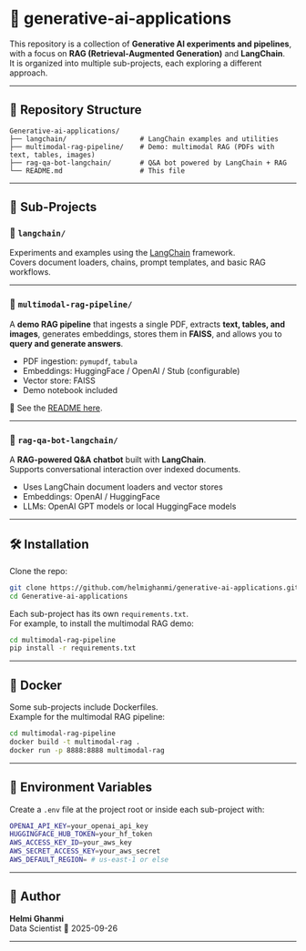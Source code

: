 # 🤖 generative-ai-applications

This repository is a collection of **Generative AI experiments and pipelines**, with a focus on **RAG (Retrieval-Augmented Generation)** and **LangChain**.  
It is organized into multiple sub-projects, each exploring a different approach.

---

## 📂 Repository Structure

```
Generative-ai-applications/
├── langchain/                  # LangChain examples and utilities
├── multimodal-rag-pipeline/    # Demo: multimodal RAG (PDFs with text, tables, images)
├── rag-qa-bot-langchain/       # Q&A bot powered by LangChain + RAG
└── README.md                   # This file
```

---

## 🚀 Sub-Projects

### 🔹 `langchain/`
Experiments and examples using the [LangChain](https://www.langchain.com/) framework.  
Covers document loaders, chains, prompt templates, and basic RAG workflows.

---

### 🔹 `multimodal-rag-pipeline/`
A **demo RAG pipeline** that ingests a single PDF, extracts **text, tables, and images**, generates embeddings, stores them in **FAISS**, and allows you to **query and generate answers**.  

- PDF ingestion: `pymupdf`, `tabula`  
- Embeddings: HuggingFace / OpenAI / Stub (configurable)  
- Vector store: FAISS  
- Demo notebook included  

📖 See the [README here](multimodal-rag-pipeline/README.md).

---

### 🔹 `rag-qa-bot-langchain/`
A **RAG-powered Q&A chatbot** built with **LangChain**.  
Supports conversational interaction over indexed documents.

- Uses LangChain document loaders and vector stores  
- Embeddings: OpenAI / HuggingFace  
- LLMs: OpenAI GPT models or local HuggingFace models  

---

## 🛠️ Installation

Clone the repo:

```bash
git clone https://github.com/helmighanmi/generative-ai-applications.git
cd Generative-ai-applications
```

Each sub-project has its own `requirements.txt`.  
For example, to install the multimodal RAG demo:

```bash
cd multimodal-rag-pipeline
pip install -r requirements.txt
```

---

## 🐳 Docker

Some sub-projects include Dockerfiles.  
Example for the multimodal RAG pipeline:

```bash
cd multimodal-rag-pipeline
docker build -t multimodal-rag .
docker run -p 8888:8888 multimodal-rag
```

---

## 🔑 Environment Variables

Create a `.env` file at the project root or inside each sub-project with:

```bash
OPENAI_API_KEY=your_openai_api_key
HUGGINGFACE_HUB_TOKEN=your_hf_token
AWS_ACCESS_KEY_ID=your_aws_key
AWS_SECRET_ACCESS_KEY=your_aws_secret
AWS_DEFAULT_REGION= # us-east-1 or else
```

---

## 👤 Author

**Helmi Ghanmi**  
Data Scientist
📅 2025-09-26

---
